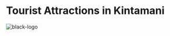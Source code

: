 # Tourist Attractions in Kintamani
![black-logo](https://user-images.githubusercontent.com/89343927/148327270-f6306a08-a986-432f-8e55-fcd4cd28ec39.png)

